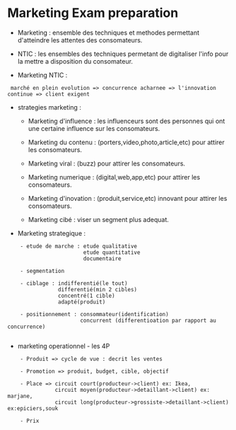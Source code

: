 # Marketing Exam preparation


- Marketing : ensemble des techniques et methodes permettant d'atteindre les attentes des consomateurs.

- NTIC : les ensembles des techniques permetant de digitaliser l'info pour la mettre a disposition du consomateur.


- Marketing NTIC :
```
 marché en plein evolution => concurrence acharnee => l'innovation continue => client exigent 
```

- strategies marketing :
    - Marketing d'influence : les influenceurs sont des personnes qui ont une certaine influence sur les consomateurs.

    - Marketing du contenu : (porters,video,photo,article,etc) pour attirer les consomateurs.

    - Marketing viral : (buzz) pour attirer les consomateurs.


    - Marketing numerique : (digital,web,app,etc) pour attirer les consomateurs.

    - Marketing d'inovation : (produit,service,etc) innovant pour attirer les consomateurs.


    - Marketing cibé : viser un segment plus adequat.



- Marketing strategique : 
```
    - etude de marche : etude qualitative
                        etude quantitative
                        documentaire 
    
    - segmentation 
    
    - ciblage : indifferentié(le tout)
                differentié(min 2 cibles)
                concentré(1 cible)
                adapté(produit)
    
    - positionnement : consommateur(identification)
                       concurrent (differentioation par rapport au concurrence)


```	


- marketing operationnel - les 4P

```
    - Produit => cycle de vue : decrit les ventes
    
    - Promotion => produit, budget, cible, objectif

    - Place => circuit court(producteur->client) ex: Ikea,              
               circuit moyen(producteur->detaillant->client) ex: marjane, 
               circuit long(producteur->grossiste->detaillant->client) ex:epiciers,souk

    - Prix 

```